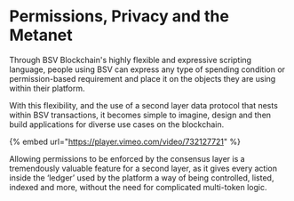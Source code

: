 # Permissions, Privacy and the Metanet

Through BSV Blockchain's highly flexible and expressive scripting language, people using BSV can express any type of spending condition or permission-based requirement and place it on the objects they are using within their platform.

With this flexibility, and the use of a second layer data protocol that nests within BSV transactions, it becomes simple to imagine, design and then build applications for diverse use cases on the blockchain.&#x20;

{% embed url="https://player.vimeo.com/video/732127721" %}

Allowing permissions to be enforced by the consensus layer is a tremendously valuable feature for a second layer, as it gives every action inside the ‘ledger’ used by the platform a way of being controlled, listed, indexed and more, without the need for complicated multi-token logic.

